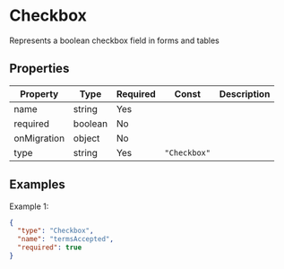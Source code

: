 # Checkbox

Represents a boolean checkbox field in forms and tables

## Properties

| Property    | Type    | Required | Const        | Description |
| ----------- | ------- | -------- | ------------ | ----------- |
| name        | string  | Yes      |              |             |
| required    | boolean | No       |              |             |
| onMigration | object  | No       |              |             |
| type        | string  | Yes      | `"Checkbox"` |             |

## Examples

Example 1:

```json
{
  "type": "Checkbox",
  "name": "termsAccepted",
  "required": true
}
```
